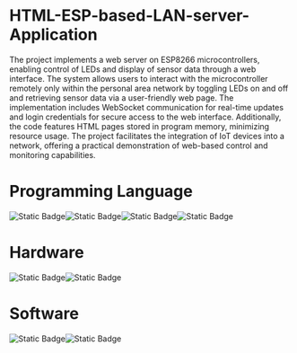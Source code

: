 # HTML-ESP-based-LAN-server-Application

The project implements a web server on ESP8266 microcontrollers, enabling control of LEDs and display of sensor data through a web interface. The system allows users to interact with the microcontroller remotely only within the personal area network by toggling LEDs on and off and retrieving sensor data via a user-friendly web page. The implementation includes WebSocket communication for real-time updates and login credentials for secure access to the web interface. Additionally, the code features HTML pages stored in program memory, minimizing resource usage. The project facilitates the integration of IoT devices into a network, offering a practical demonstration of web-based control and monitoring capabilities.

# Programming Language
![Static Badge](https://img.shields.io/badge/Embedded_C-red)![Static Badge](https://img.shields.io/badge/HTML5-white)![Static Badge](https://img.shields.io/badge/CSS-green)![Static Badge](https://img.shields.io/badge/JavaScript-yellow)

# Hardware 
![Static Badge](https://img.shields.io/badge/ESP-12F-black)![Static Badge](https://img.shields.io/badge/NodeMCU-white)

# Software
![Static Badge](https://img.shields.io/badge/Arduino-IDE-green)![Static Badge](https://img.shields.io/badge/Visual_Studio-Code-blue)




